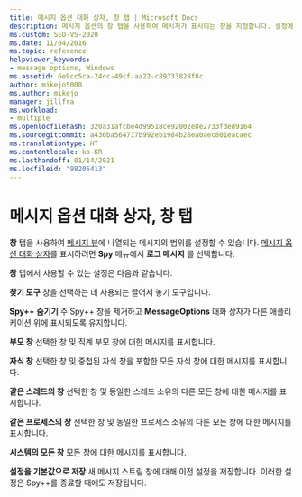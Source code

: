 ```yaml
---
title: 메시지 옵션 대화 상자, 창 탭 | Microsoft Docs
description: 메시지 옵션의 창 탭을 사용하여 메시지가 표시되는 창을 지정합니다. 설정에 관한 설명은 이 문서를 참조하세요.
ms.custom: SEO-VS-2020
ms.date: 11/04/2016
ms.topic: reference
helpviewer_keywords:
- message options, Windows
ms.assetid: 6e9cc5ca-24cc-49cf-aa22-c89733828f8c
author: mikejo5000
ms.author: mikejo
manager: jillfra
ms.workload:
- multiple
ms.openlocfilehash: 320a31afcbe4d99518ce92002e8e2733fded9164
ms.sourcegitcommit: a436ba564717b992eb1984b28ea0aec801eacaec
ms.translationtype: HT
ms.contentlocale: ko-KR
ms.lasthandoff: 01/14/2021
ms.locfileid: "98205413"
---
```

# <a name="windows-tab-message-options-dialog-box"></a>메시지 옵션 대화 상자, 창 탭
**창** 탭을 사용하여 [메시지 뷰](../debugger/messages-view.md)에 나열되는 메시지의 범위를 설정할 수 있습니다. [메시지 옵션 대화 상자](../debugger/message-options-dialog-box.md)를 표시하려면 **Spy** 메뉴에서 **로그 메시지** 를 선택합니다.

 **창** 탭에서 사용할 수 있는 설정은 다음과 같습니다.

 **찾기 도구** 창을 선택하는 데 사용되는 끌어서 놓기 도구입니다.

 **Spy++ 숨기기** 주 Spy++ 창을 제거하고 **MessageOptions** 대화 상자가 다른 애플리케이션 위에 표시되도록 유지합니다.

 **부모 창** 선택한 창 및 직계 부모 창에 대한 메시지를 표시합니다.

 **자식 창** 선택한 창 및 중첩된 자식 창을 포함한 모든 자식 창에 대한 메시지를 표시합니다.

 **같은 스레드의 창** 선택한 창 및 동일한 스레드 소유의 다른 모든 창에 대한 메시지를 표시합니다.

 **같은 프로세스의 창** 선택한 창 및 동일한 프로세스 소유의 다른 모든 창에 대한 메시지를 표시합니다.

 **시스템의 모든 창** 모든 창에 대한 메시지를 표시합니다.

 **설정을 기본값으로 저장** 새 메시지 스트림 창에 대해 이전 설정을 저장합니다. 이러한 설정은 Spy++를 종료할 때에도 저장됩니다.